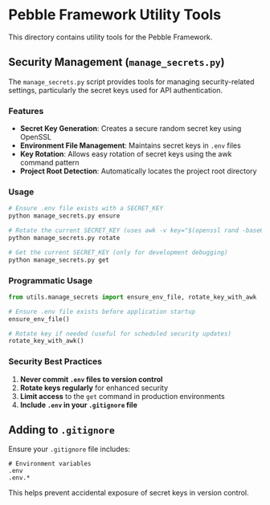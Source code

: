 # Pebble Framework Utility Tools

This directory contains utility tools for the Pebble Framework.

## Security Management (`manage_secrets.py`)

The `manage_secrets.py` script provides tools for managing security-related settings, particularly the secret keys used for API authentication.

### Features

- **Secret Key Generation**: Creates a secure random secret key using OpenSSL
- **Environment File Management**: Maintains secret keys in `.env` files
- **Key Rotation**: Allows easy rotation of secret keys using the awk command pattern
- **Project Root Detection**: Automatically locates the project root directory

### Usage

```bash
# Ensure .env file exists with a SECRET_KEY
python manage_secrets.py ensure

# Rotate the current SECRET_KEY (uses awk -v key="$(openssl rand -base64 42)" pattern)
python manage_secrets.py rotate

# Get the current SECRET_KEY (only for development debugging)
python manage_secrets.py get
```

### Programmatic Usage

```python
from utils.manage_secrets import ensure_env_file, rotate_key_with_awk

# Ensure .env file exists before application startup
ensure_env_file()

# Rotate key if needed (useful for scheduled security updates)
rotate_key_with_awk()
```

### Security Best Practices

1. **Never commit `.env` files to version control**
2. **Rotate keys regularly** for enhanced security
3. **Limit access** to the `get` command in production environments
4. **Include `.env` in your `.gitignore` file**

## Adding to `.gitignore`

Ensure your `.gitignore` file includes:

```
# Environment variables
.env
.env.*
```

This helps prevent accidental exposure of secret keys in version control.
